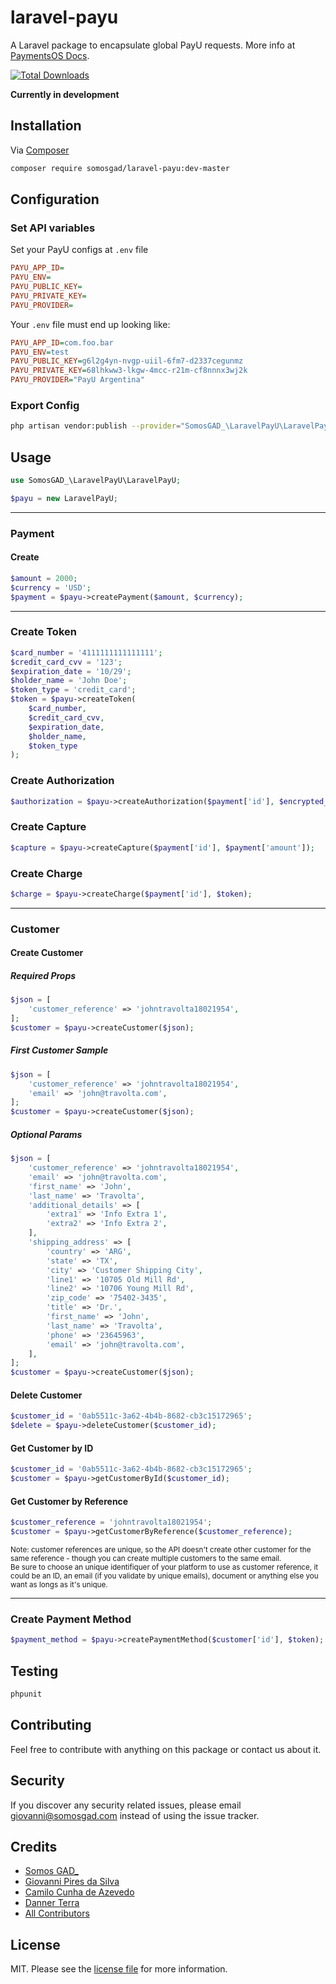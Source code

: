 # laravel-payu

A Laravel package to encapsulate global PayU requests. More info at [PaymentsOS Docs][link-payudocs].<br>

<!-- [![Latest Version on Packagist][ico-version]][link-packagist] -->
[![Total Downloads][ico-downloads]][link-downloads] 
<!-- [![Build Status][ico-travis]][link-travis] -->
<!-- [![StyleCI][ico-styleci]][link-styleci] -->

**Currently in development**

<!-- Take a look at [contributing.md][link-contributing] to see a to do list. -->

## Installation

Via [Composer][link-composer]

```bash
composer require somosgad/laravel-payu:dev-master
```

## Configuration

### Set API variables

Set your PayU configs at `.env` file

```ini
PAYU_APP_ID=
PAYU_ENV=
PAYU_PUBLIC_KEY=
PAYU_PRIVATE_KEY=
PAYU_PROVIDER=
```

Your `.env` file must end up looking like:


```ini
PAYU_APP_ID=com.foo.bar
PAYU_ENV=test
PAYU_PUBLIC_KEY=g6l2g4yn-nvgp-uiil-6fm7-d2337cegunmz
PAYU_PRIVATE_KEY=68lhkww3-lkgw-4mcc-r21m-cf8nnnx3wj2k
PAYU_PROVIDER="PayU Argentina"
```

### Export Config

```bash
php artisan vendor:publish --provider="SomosGAD_\LaravelPayU\LaravelPayUServiceProvider"
```

## Usage

```php
use SomosGAD_\LaravelPayU\LaravelPayU;

$payu = new LaravelPayU;
```

---

### Payment

#### Create
```php
$amount = 2000;
$currency = 'USD';
$payment = $payu->createPayment($amount, $currency);
```

---

### Create Token

```php
$card_number = '4111111111111111';
$credit_card_cvv = '123';
$expiration_date = '10/29';
$holder_name = 'John Doe';
$token_type = 'credit_card';
$token = $payu->createToken(
    $card_number,
    $credit_card_cvv,
    $expiration_date,
    $holder_name,
    $token_type
);
```

### Create Authorization

```php
$authorization = $payu->createAuthorization($payment['id'], $encrypted_cvv, $token);
```

### Create Capture

```php
$capture = $payu->createCapture($payment['id'], $payment['amount']);
```

### Create Charge

```php
$charge = $payu->createCharge($payment['id'], $token);
```

---

### Customer

#### Create Customer

##### Required Props

```php
$json = [
    'customer_reference' => 'johntravolta18021954',
];
$customer = $payu->createCustomer($json);
```

##### First Customer Sample

```php
$json = [
    'customer_reference' => 'johntravolta18021954',
    'email' => 'john@travolta.com',
];
$customer = $payu->createCustomer($json);
```

##### Optional Params

```php
$json = [
    'customer_reference' => 'johntravolta18021954',
    'email' => 'john@travolta.com',
    'first_name' => 'John',
    'last_name' => 'Travolta',
    'additional_details' => [
        'extra1' => 'Info Extra 1',
        'extra2' => 'Info Extra 2',
    ],
    'shipping_address' => [
        'country' => 'ARG',
        'state' => 'TX',
        'city' => 'Customer Shipping City',
        'line1' => '10705 Old Mill Rd',
        'line2' => '10706 Young Mill Rd',
        'zip_code' => '75402-3435',
        'title' => 'Dr.',
        'first_name' => 'John',
        'last_name' => 'Travolta',
        'phone' => '23645963',
        'email' => 'john@travolta.com',
    ],
];
$customer = $payu->createCustomer($json);
```

#### Delete Customer

```php
$customer_id = '0ab5511c-3a62-4b4b-8682-cb3c15172965';
$delete = $payu->deleteCustomer($customer_id);
```

#### Get Customer by ID

```php
$customer_id = '0ab5511c-3a62-4b4b-8682-cb3c15172965';
$customer = $payu->getCustomerById($customer_id);
```

#### Get Customer by Reference

```php
$customer_reference = 'johntravolta18021954';
$customer = $payu->getCustomerByReference($customer_reference);
```

<small>Note: customer references are unique, so the API doesn't create other customer for the same reference - though you can create multiple customers to the same email.<br>
Be sure to choose an unique identifiquer of your platform to use as customer reference, it could be an ID, an email (if you validate by unique emails), document or anything else you want as longs as it's unique.</small>

---

### Create Payment Method

```php
$payment_method = $payu->createPaymentMethod($customer['id'], $token);
```

<!-- ## Change log

Please see the [changelog][link-changelog] for more information on what has changed recently. -->

## Testing

<!-- # $ composer test -->

``` bash
phpunit
```

## Contributing

Feel free to contribute with anything on this package or contact us about it.

<!-- Please see [contributing.md][link-contributing] for details and a todolist. -->

## Security

If you discover any security related issues, please email giovanni@somosgad.com instead of using the issue tracker.

## Credits

- [Somos GAD_][link-author]
- [Giovanni Pires da Silva][link-giovanni]
- [Camilo Cunha de Azevedo][link-camilo]
- [Danner Terra][link-danner]
- [All Contributors][link-contributors]

## License

MIT. Please see the [license file](license.md) for more information.

[ico-version]: https://img.shields.io/packagist/v/somosgad/laravel-payu.svg?style=flat-square
[ico-downloads]: https://img.shields.io/packagist/dt/somosgad/laravel-payu.svg?style=flat-square
[ico-travis]: https://img.shields.io/travis/somosgad/laravel-payu/master.svg?style=flat-square
[ico-styleci]: https://styleci.io/repos/12345678/shield

[link-packagist]: https://packagist.org/packages/somosgad/laravel-payu
[link-downloads]: https://packagist.org/packages/somosgad/laravel-payu
[link-travis]: https://travis-ci.org/somosgad/laravel-payu
[link-styleci]: https://styleci.io/repos/12345678
[link-author]: https://github.com/somosgad
[link-giovanni]: https://github.com/giovannipds
[link-camilo]: https://github.com/Camilotk
[link-danner]: https://github.com/DannerTerra
[link-contributors]: ../../contributors
[link-composer]: https://getcomposer.org
[link-payudocs]: https://developers.paymentsos.com
[link-changelog]: changelog.md
[link-contributing]: contributing.md
